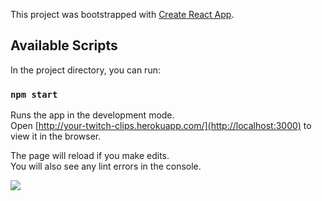This project was bootstrapped with [Create React App](https://github.com/facebook/create-react-app).

## Available Scripts

In the project directory, you can run:

### `npm start`

Runs the app in the development mode.<br />
Open [http://your-twitch-clips.herokuapp.com/](http://localhost:3000) to view it in the browser.

The page will reload if you make edits.<br />
You will also see any lint errors in the console.

<img src="./misc/demo.gif"/>
